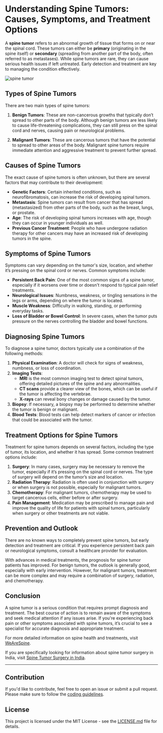 # Understanding Spine Tumors: Causes, Symptoms, and Treatment Options

A **spine tumor** refers to an abnormal growth of tissue that forms on or near the spinal cord. These tumors can either be **primary** (originating in the spine itself) or **secondary** (spreading from another part of the body, often referred to as metastases). While spine tumors are rare, they can cause serious health issues if left untreated. Early detection and treatment are key to managing the condition effectively.

![spine tumor](https://wearespine.in/wp-content/uploads/2024/12/WhatsApp-Image-2024-12-28-at-6.08.03-PM-768x768.jpeg)

## Types of Spine Tumors

There are two main types of spine tumors:
1. **Benign Tumors**: These are non-cancerous growths that typically don’t spread to other parts of the body. Although benign tumors are less likely to cause life-threatening complications, they can still press on the spinal cord and nerves, causing pain or neurological problems.
   
2. **Malignant Tumors**: These are cancerous tumors that have the potential to spread to other areas of the body. Malignant spine tumors require immediate attention and aggressive treatment to prevent further spread.

## Causes of Spine Tumors

The exact cause of spine tumors is often unknown, but there are several factors that may contribute to their development:
- **Genetic Factors**: Certain inherited conditions, such as neurofibromatosis, can increase the risk of developing spinal tumors.
- **Metastasis**: Spine tumors can result from cancer that has spread (metastasized) from other parts of the body, such as the breast, lungs, or prostate.
- **Age**: The risk of developing spinal tumors increases with age, though they can occur in younger individuals as well.
- **Previous Cancer Treatment**: People who have undergone radiation therapy for other cancers may have an increased risk of developing tumors in the spine.

## Symptoms of Spine Tumors

Symptoms can vary depending on the tumor's size, location, and whether it’s pressing on the spinal cord or nerves. Common symptoms include:
- **Persistent Back Pain**: One of the most common signs of a spine tumor, especially if it worsens over time or doesn't respond to typical pain relief treatments.
- **Neurological Issues**: Numbness, weakness, or tingling sensations in the legs or arms, depending on where the tumor is located.
- **Muscle Weakness**: Difficulty in walking, standing, or performing everyday tasks.
- **Loss of Bladder or Bowel Control**: In severe cases, when the tumor puts pressure on the nerves controlling the bladder and bowel functions.

## Diagnosing Spine Tumors

To diagnose a spine tumor, doctors typically use a combination of the following methods:

1. **Physical Examination**: A doctor will check for signs of weakness, numbness, or loss of coordination.
2. **Imaging Tests**: 
   - **MRI** is the most common imaging test to detect spinal tumors, offering detailed pictures of the spine and any abnormalities.
   - **CT scans** provide a clearer view of the bones, which can be useful if the tumor is affecting the vertebrae.
   - **X-rays** can reveal bony changes or damage caused by the tumor.
3. **Biopsy**: If necessary, a biopsy may be performed to determine whether the tumor is benign or malignant.
4. **Blood Tests**: Blood tests can help detect markers of cancer or infection that could be associated with the tumor.

## Treatment Options for Spine Tumors

Treatment for spine tumors depends on several factors, including the type of tumor, its location, and whether it has spread. Some common treatment options include:

1. **Surgery**: In many cases, surgery may be necessary to remove the tumor, especially if it’s pressing on the spinal cord or nerves. The type of surgery will depend on the tumor’s size and location.
2. **Radiation Therapy**: Radiation is often used in conjunction with surgery or when surgery is not possible, especially for malignant tumors.
3. **Chemotherapy**: For malignant tumors, chemotherapy may be used to target cancerous cells, either before or after surgery.
4. **Pain Management**: Medication may be prescribed to manage pain and improve the quality of life for patients with spinal tumors, particularly when surgery or other treatments are not viable.

## Prevention and Outlook

There are no known ways to completely prevent spine tumors, but early detection and treatment are critical. If you experience persistent back pain or neurological symptoms, consult a healthcare provider for evaluation.

With advances in medical treatments, the prognosis for spine tumor patients has improved. For benign tumors, the outlook is generally good, especially with early intervention. However, for malignant tumors, treatment can be more complex and may require a combination of surgery, radiation, and chemotherapy.

## Conclusion

A spine tumor is a serious condition that requires prompt diagnosis and treatment. The best course of action is to remain aware of the symptoms and seek medical attention if any issues arise. If you're experiencing back pain or other symptoms associated with spine tumors, it’s crucial to see a specialist for accurate diagnosis and appropriate treatment.

For more detailed information on spine health and treatments, visit [WeAreSpine](https://wearespine.in). 

If you are specifically looking for information about spine tumor surgery in India, visit [Spine Tumor Surgery in India](https://wearespine.in/spine-tumor-surgery-in-india/).

---

## Contribution

If you'd like to contribute, feel free to open an issue or submit a pull request. Please make sure to follow the [coding guidelines](CONTRIBUTING.md).

## License

This project is licensed under the MIT License - see the [LICENSE.md](LICENSE.md) file for details.

